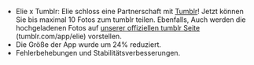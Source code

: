 - Elie x Tumblr: Elie schloss eine Partnerschaft mit [Tumblr](//tumblr.com)! Jetzt können Sie bis maximal 10 Fotos zum tumblr teilen. Ebenfalls, Auch werden die hochgeladenen Fotos auf [unserer offiziellen tumblr Seite](//tumblr.com/app/elie) (tumblr.com/app/elie) vorstellen.
- Die Größe der App wurde um 24% reduziert.
- Fehlerbehebungen und Stabilitätsverbesserungen.